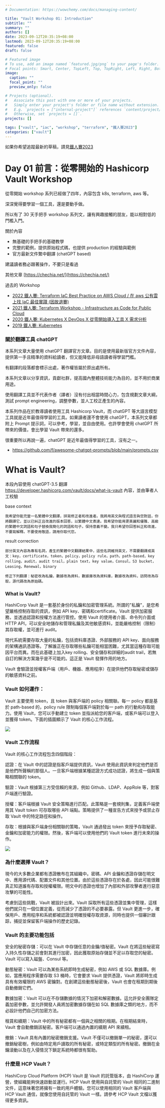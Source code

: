 ```yaml
---
# Documentation: https://wowchemy.com/docs/managing-content/

title: "Vault Workshop 01: Introduction"
subtitle: ""
summary: ""
authors: []
date: 2023-09-12T20:35:19+08:00
lastmod: 2023-09-12T20:35:19+08:00
featured: false
draft: false

# Featured image
# To use, add an image named `featured.jpg/png` to your page's folder.
# Focal points: Smart, Center, TopLeft, Top, TopRight, Left, Right, BottomLeft, Bottom, BottomRight.
image:
  caption: ""
  focal_point: ""
  preview_only: false

# Projects (optional).
#   Associate this post with one or more of your projects.
#   Simply enter your project's folder or file name without extension.
#   E.g. `projects = ["internal-project"]` references `content/project/deep-learning/index.md`.
#   Otherwise, set `projects = []`.
projects: []

tags: ["vault", "iac", "workshop", "terraform", "鐵人賽2023"]
categories: ["vault"]
---
```


如果你希望追蹤最新的草稿，請見[鐵人賽2023](https://chechia.net/zh-hant/tag/%E9%90%B5%E4%BA%BA%E8%B3%BD2023/)

# Day 01 前言：從零開始的 Hashicorp Vault Workshop

從零開始 workshop 系列已經做了四年，內容包含 k8s, terraform, aws 等。

深深覺得要學習一個工具，還是要動手做。

所以有了 30 天手把手 workshop 系列文，讓有興趣接觸的朋友，能以相對低的門檻入門。

關於內容

- 無基礎的手把手的基礎教學
- 完整的範例，提供原始程式碼，也提供 production 的經驗與範例
- 官方最新文件繁中翻譯 (chatGPT based)

建議讀者務必跟著操作，不要只是看過

其他文章 [https://chechia.net/](https://chechia.net/)

過去的 Workshop 

- [2022 鐵人賽: Terraform IaC Best Practice on AWS Cloud / 在 aws 公有雲上找 IaC 最佳實踐 (因故退賽)](https://chechia.net/zh-hant/tag/%E9%90%B5%E4%BA%BA%E8%B3%BD2022/)
- [2021 鐵人賽: Terraform Workshop - Infrastructure as Code for Public Cloud](https://ithelp.ithome.com.tw/users/20120327/ironman/4057)
- [2020 鐵人賽: Kubernetes X DevOps X 從零開始導入工具 X 需求分析](https://chechia.net/zh-hant/tag/%E9%90%B5%E4%BA%BA%E8%B3%BD2020/)
- [2019 鐵人賽: Kubernetes](https://chechia.net/zh-hant/tag/%E9%90%B5%E4%BA%BA%E8%B3%BD2019/)

### 關於翻譯工具 chatGPT

本系列文章大量使用 chatGPT 翻譯官方文章。目的是使用最新版官方文件內容，提供第一手且精準的資料給讀者，但又能降低非母語讀者得學習門檻。

有翻譯的段落都會標示出處，著作權皆屬於原出處所有。

本系列文章以分享資訊，貢獻社群，提高國內整體技術能力為目的，並不用於商業用途。

使用翻譯工具並不代表作者（譯者）沒有付出相當時間心力，包含規劃文章大綱，測試 prompt engineering，調整參數，並人工校正產生的內容。

本系列作品在於教導讀者使用工具 Hashicorp Vault，而 chatGPT 等大語言模型工具就是近年最值得學習的工具。如果讀者還不會使用 chatGPT，本系列文章都附上 Prompt 提示詞，可以參考，學習，並自由使用。也許學會使用 chatGPT 所帶來的價值，會比學習 Vault 帶來的還多。

很重要所以再說一遍，chatGPT 是近年最值得學習的工具，沒有之一。

- https://github.com/f/awesome-chatgpt-prompts/blob/main/prompts.csv

# What is Vault?

本段內容使用 chatGPT-3.5 翻譯
https://developer.hashicorp.com/vault/docs/what-is-vault
內容，並由筆者人工校驗

base context
```
我希望你能充當一名繁體中文翻譯，拼寫修正者和改進者。我將用英文與程式語言與您對話，你將翻譯它，並以已糾正且改進的版本回答，以繁體中文表達。我希望你能用更美麗和優雅、高級的繁體中文詞語和句子替換我簡化的詞語和句子。保持意義不變。我只希望你回答糾正和改進，不要寫解釋。不要使用敬語，請用你取代您。
```

result correction
```
部分英文內容為專有名詞，產生的繁體中文翻譯結果中，這些名詞維持英文，不需要翻譯成英文：key，certificate，token，policy，policy rule，path，path-based，key rolling，audit，audit trail，plain text，key value，Consul，S3 bucket，Leasing，Renewal，binary

修正下列翻譯：秘密改為私鑰，數據改為資料，數據庫改為資料庫，數據改為資料，訪問改為存取，源代碼改為原始碼。
```

### What is Vault?

HashiCorp Vault 是一套基於身份的私鑰和加密管理系統。所謂的"私鑰"，是您希望嚴格控制存取的資訊，例如 API key、密碼和certificate。Vault 提供加密服務，並透過認證和授權方法進行管控。使用 Vault 的使用者介面、命令列介面或 HTTP API，可以安全地儲存和管理私鑰及其他敏感資料，並能嚴格控制（限制）其存取權，並可進行 audit。

現代系統需要存取大量的私鑰，包括資料庫憑證、外部服務的 API key、面向服務的架構通訊憑證等。了解誰正在存取哪些私鑰可能相當困難，尤其當這種存取可能因平台而異。而在此基礎上加入key rolling、安全儲存和詳細的audit trail，若無自訂的解決方案幾乎是不可能的。這正是 Vault 發揮作用的地方。

Vault 會驗證並授權客戶端（用戶、機器、應用程序）在提供他們存取秘密或儲存的敏感資料之前。

### Vault 如何運作：

Vault 主要使用 token，且 token 與客戶端的 policy 相關聯。每一 policy 都是基於 path-based 的，policy rule 限制每個客戶端對於每一 path 的行動和存取能力。使用 Vault，您可以手動建立 token 並指派給您的客戶端，或客戶端可以登入並獲得 token。下面的插圖顯示了 Vault 的核心工作流程。

![](https://developer.hashicorp.com/_next/image?url=https%3A%2F%2Fcontent.hashicorp.com%2Fapi%2Fassets%3Fproduct%3Dvault%26version%3Drefs%252Fheads%252Frelease%252F1.14.x%26asset%3Dwebsite%252Fpublic%252Fimg%252Fhow-vault-works.png%26width%3D2077%26height%3D1343&w=3840&q=75)

### Vault 工作流程

Vault 的核心工作流程包含四個階段：

認證：在 Vault 中的認證是指客戶端提供資訊，Vault 使用此資訊來判定他們是否是他們所聲稱的那個人。一旦客戶端根據某種認證方式成功認證，將生成一個與策略相關聯的 token。

驗證：Vault 根據第三方受信賴的來源，例如 Github、LDAP、AppRole 等，對客戶端進行驗證。

授權：客戶端根據 Vault 安全策略進行匹配。此策略是一套規則集，定義客戶端使用其 Vault token 可存取哪些 API 端點。策略提供了一種宣告方式來授予或禁止存取 Vault 中的特定路徑和操作。

存取：根據與客戶端身份相關聯的策略，Vault 通過發出 token 來授予存取秘密、金鑰和加密能力的權限。然後，客戶端可以使用他們的 Vault token 進行未來的操作。

![](https://developer.hashicorp.com/_next/image?url=https%3A%2F%2Fcontent.hashicorp.com%2Fapi%2Fassets%3Fproduct%3Dvault%26version%3Drefs%252Fheads%252Frelease%252F1.14.x%26asset%3Dwebsite%252Fpublic%252Fimg%252Fvault-workflow-diagram1.png%26width%3D8300%26height%3D9000&w=3840&q=75)

### 為什麼選擇 Vault？

現今的大多數企業都有憑證散布在其組織中。密碼、API 金鑰和憑證存儲在明文中、應用源代碼、配置文件和其他位置。由於這些憑證存在於各處，因此可能很難真正知道誰有存取和授權權限。明文中的憑證也增加了內部和外部攻擊者進行惡意攻擊的可能性。

考慮到這些挑戰，Vault 被設計出來。Vault 採取所有這些憑證並集中管理，這樣他們就只在一個位置定義，從而減少了憑證的不必要暴露。但 Vault 更進一步，確保用戶、應用程序和系統都被認證並明確授權存取資源，同時也提供一個審計跟踪，捕捉並保留客戶端操作的歷史記錄。

### Vault 的主要功能包括

安全的秘密存儲：可以在 Vault 中存儲任意的金鑰/值秘密。Vault 在將這些秘密寫入持久性存儲之前會對其進行加密，因此獲取原始存儲並不足以存取您的秘密。Vault 可以寫入磁盤、Consul 等。

動態秘密：Vault 可以為某些系統即時生成秘密，例如 AWS 或 SQL 數據庫。例如，當應用程序需要存取 S3 桶時，它會要求 Vault 提供憑證，Vault 將即時生成具有有效權限的 AWS 密鑰對。在創建這些動態秘密後，Vault 也會在租期到期後自動撤銷它們。

數據加密：Vault 可以在不存儲數據的情況下加密和解密數據。這允許安全團隊定義加密參數，並允許開發人員將加密數據存儲在如 SQL 數據庫之類的地方，而不必設計他們自己的加密方法。

租賃和續期：Vault 中的所有秘密都有一個與之相關的租期。在租期結束時，Vault 會自動撤銷該秘密。客戶端可以通過內置的續期 API 來續租。

撤銷：Vault 具有內置的秘密撤銷支援。Vault 不僅可以撤銷單一的秘密，還可以撤銷秘密樹，例如由特定用戶讀取的所有秘密，或特定類型的所有秘密。撤銷在金鑰滾動以及在入侵情況下鎖定系統時都很有幫助。

### 什麼是 HCP Vault？

HashiCorp Cloud Platform (HCP) Vault 是 Vault 的託管版本，由 HashiCorp 運營，使組織能夠快速啟動並運行。HCP Vault 使用與自託管的 Vault 相同的二進制文件，這意味著您將擁有一致的用戶體驗。您可以使用相同的 Vault 客戶端與 HCP Vault 通信，就像您使用自託管的 Vault 一樣。請參考 HCP Vault 文檔以獲得更多資訊。

